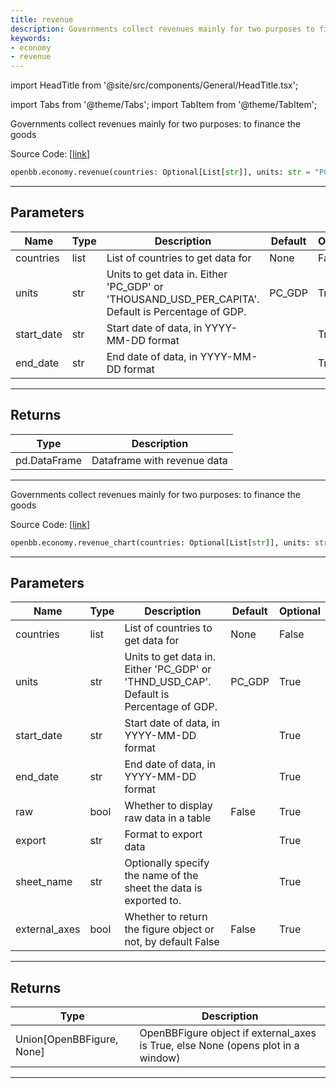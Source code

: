 ```yaml
---
title: revenue
description: Governments collect revenues mainly for two purposes to finance the goods
keywords:
- economy
- revenue
---
```


import HeadTitle from '@site/src/components/General/HeadTitle.tsx';

<HeadTitle title="economy.revenue - Reference | OpenBB SDK Docs" />

import Tabs from '@theme/Tabs';
import TabItem from '@theme/TabItem';

<Tabs>
<TabItem value="model" label="Model" default>

Governments collect revenues mainly for two purposes: to finance the goods

Source Code: [[link](https://github.com/OpenBB-finance/OpenBBTerminal/tree/main/openbb_terminal/economy/oecd_model.py#L1007)]

```python wordwrap
openbb.economy.revenue(countries: Optional[List[str]], units: str = "PC_GDP", start_date: Any = "", end_date: Any = "")
```

---

## Parameters

| Name | Type | Description | Default | Optional |
| ---- | ---- | ----------- | ------- | -------- |
| countries | list | List of countries to get data for | None | False |
| units | str | Units to get data in. Either 'PC_GDP' or 'THOUSAND_USD_PER_CAPITA'.<br/>Default is Percentage of GDP. | PC_GDP | True |
| start_date | str | Start date of data, in YYYY-MM-DD format |  | True |
| end_date | str | End date of data, in YYYY-MM-DD format |  | True |


---

## Returns

| Type | Description |
| ---- | ----------- |
| pd.DataFrame | Dataframe with revenue data |
---



</TabItem>
<TabItem value="view" label="Chart">

Governments collect revenues mainly for two purposes: to finance the goods

Source Code: [[link](https://github.com/OpenBB-finance/OpenBBTerminal/tree/main/openbb_terminal/economy/oecd_view.py#L538)]

```python wordwrap
openbb.economy.revenue_chart(countries: Optional[List[str]], units: str = "PC_GDP", start_date: str = "", end_date: str = "", raw: bool = False, export: str = "", sheet_name: str = "", external_axes: bool = False)
```

---

## Parameters

| Name | Type | Description | Default | Optional |
| ---- | ---- | ----------- | ------- | -------- |
| countries | list | List of countries to get data for | None | False |
| units | str | Units to get data in. Either 'PC_GDP' or 'THND_USD_CAP'.<br/>Default is Percentage of GDP. | PC_GDP | True |
| start_date | str | Start date of data, in YYYY-MM-DD format |  | True |
| end_date | str | End date of data, in YYYY-MM-DD format |  | True |
| raw | bool | Whether to display raw data in a table | False | True |
| export | str | Format to export data |  | True |
| sheet_name | str | Optionally specify the name of the sheet the data is exported to. |  | True |
| external_axes | bool | Whether to return the figure object or not, by default False | False | True |


---

## Returns

| Type | Description |
| ---- | ----------- |
| Union[OpenBBFigure, None] | OpenBBFigure object if external_axes is True, else None (opens plot in a window) |
---



</TabItem>
</Tabs>